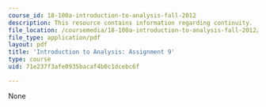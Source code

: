 ```yaml
---
course_id: 18-100a-introduction-to-analysis-fall-2012
description: This resource contains information regarding continuity.
file_location: /coursemedia/18-100a-introduction-to-analysis-fall-2012/71e237f3afe0935bacaf4b0c1dcebc6f_MIT18_100AF12_Assign_9.pdf
file_type: application/pdf
layout: pdf
title: 'Introduction to Analysis: Assignment 9'
type: course
uid: 71e237f3afe0935bacaf4b0c1dcebc6f

---
```

None